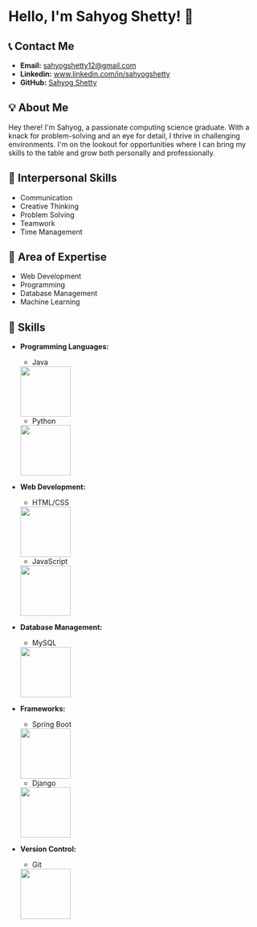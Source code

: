 # Hello, I'm Sahyog Shetty! 👋

## 📞 Contact Me
- **Email:** sahyogshetty12@gmail.com
- **Linkedin:** www.linkedin.com/in/sahyogshetty
- **GitHub:** [Sahyog Shetty](https://github.com/sahyogshetty)

## 💡 About Me
Hey there! I'm Sahyog, a passionate computing science graduate. With a knack for problem-solving and an eye for detail, I thrive in challenging environments. I'm on the lookout for opportunities where I can bring my skills to the table and grow both personally and professionally.

## 🤝 Interpersonal Skills
- Communication
- Creative Thinking
- Problem Solving
- Teamwork
- Time Management

## 🎯 Area of Expertise
- Web Development
- Programming
- Database Management
- Machine Learning

## 🔧 Skills
- **Programming Languages:** 
  - Java
   <img src="https://1000logos.net/wp-content/uploads/2020/09/Java-Logo.png" width="100" />
   
  - Python
   <img src="https://1000logos.net/wp-content/uploads/2020/08/Python-Logo.png" width="100" />
  
- **Web Development:** 
  - HTML/CSS
   <img src="https://i.pinimg.com/736x/91/17/48/91174838481320be811fa7da10a51fea.jpg" width="100" />
  
  - JavaScript
   <img src="https://1000logos.net/wp-content/uploads/2020/09/JavaScript-Logo.png" width="100" />
   
- **Database Management:** 
  - MySQL
   <img src="https://1000logos.net/wp-content/uploads/2020/08/MySQL-Logo.png" width="100" />
  
- **Frameworks:** 
  - Spring Boot
   <img src="https://www.pngfind.com/pngs/m/53-535670_spring-framework-logo-spring-boot-hd-png-download.png" width="100" />
  
  - Django
   <img src="https://static.djangoproject.com/img/logos/django-logo-positive.png" width="100" />
  
- **Version Control:** 
  - Git
   <img src="https://upload.wikimedia.org/wikipedia/commons/thumb/e/e0/Git-logo.svg/1200px-Git-logo.svg.png" width="100" />


